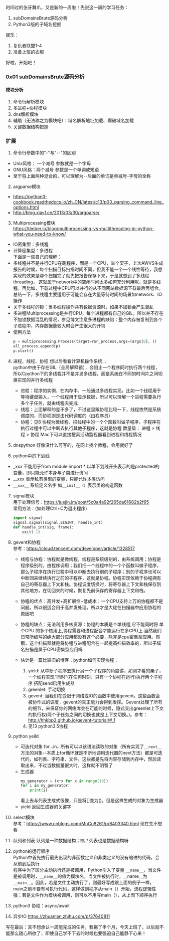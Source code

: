 时间过的张牙舞爪，又是新的一周啦！先说这一周的学习任务：  
1. subDomainsBrute源码分析
2. Python3版的子域名挖掘

娱乐：  
1. 复仇者联盟1-4
2. 准备上班的衣服

好啦，开始吧！  

### 0x01 subDomainsBrute源码分析

#### 模块分析
1. 命令行解析模块 
2. 多进程+协程模块
3. dns解析模块
4. 辅助（无法称之为模块吧）：域名解析地址加载、爆破域名加载
5. 关键数据结构把握

### 扩展
1. 命令行参数中的"-"与"--"的区别
- Unix风格： 一个减号 参数就是一个字母
- GNU风格：两个减号 参数是一个单词或短语 
- 至于将上面两种混合的，可以理解为--后面的单词是单减号-字母的全称

2. argparse模块  
- https://python3-cookbook.readthedocs.io/zh_CN/latest/c13/p03_parsing_command_line_options.html
- http://blog.xiayf.cn/2013/03/30/argparse/

3. Multiprocessing模块  
https://timber.io/blog/multiprocessing-vs-multithreading-in-python-what-you-need-to-know/  
- IO密集型：多线程
- 计算密集型：多进程  
下面是一些自己的理解：  
- 多线程并不是并行CPU在跑程序，而是一个CPU，举个栗子，上次AWVS生成报告的时候，每个扫描目标扫描时间不同，但我不能一个一个线性等待，我想实现的效果是哪个扫描完了就先把报告保存下来，于是就想到了多线程threading， 这就属于network中的空闲时间太多如何充分利用呢，就是多线程。再比如，下载过程中CPU可以并行的从不同网站数据源下载最后再组合。总结一下，多线程主要适用于可能会存在大量等待时间的场景如network、IO操作
- 关于多线程的锁：当多线程操作共有数据资源时，如果不加锁会产生混乱
- 多进程Multiprocessing是并行CPU，每个进程都有自己的GIL，所以并不存在不加锁数据混乱的情况，参见博文注意多进程的缺陷：整个内存被复制到各个子进程中，内存数据量较大时会产生很大的开销
- 使用方法
    ```python
    p = multiprocessing.Process(target=run_process,args=(args[0], ))
    all_process.append(p)
    p.start()
    ```

4. 进程、线程、协程
    想以后看看计算机操作系统...  
    python中由于存在GIL（全局解释锁），会阻止一个程序同时执行两个线程，所以Cpython下的多线程并不是并发多线程，而是系统在不同的时间片之间切换实现的并行多线程
    - 进程：程序的实例，在内存中，一般通过多线程实现，比如一个线程用于等待键盘输入，一个线程用于显示数据，所以可以理解一个进程需要执行多个子任务，就由线程去完成
    - 线程：上面解释的差不多了，不过这里跟协程比较一下，线程依然是系统调度的，而协程则是由代码调度的（由程序员）
    - 协程：见8 协程为微线程，把线程中的一个个函数叫做子程序，子程序在执行过程中可以中断去执行其他子程序，这就是协程
    数量级： 进程 > 线程 > 协程 Mac下可以直接搜索活动监视器看到进程和线程情况

5. dnspython
    好像没什么可写的，在网上找个教程，会用就好了

6. python中的下划线
- _xxx 不能用于from module import *  以单下划线开头表示的是protected的变量，即只能允许本身与子类进行访问
- __xxx 表示私有类型的变量，只能允许本类访问
- `__xxx__` 系统定义名字 如`__init__（）`表示类的构造函数

7. signal模块  
用于处理信号：https://juejin.im/post/5c0a4a92f265da61682b2f65  
常用方法：(如处理Ctrl+C为退出程序)  
    ```py
    import signal
    signal.signal(signal.SIGINT, handle_int)
    def handle_int(sig, frame):
        exit(-1)
    ```

8. gevent和协程  
    参考：https://cloud.tencent.com/developer/article/1328517  
    - 线程与协程：协程就是微线程，线程是系统级别的，由系统调用；协程是程序级别的，由程序调用；我们把一个线程中的一个个函数叫做子程序，那么子程序在执行过程中可以中断去执行别的子程序；别的子程序也可以中断回来继续执行之前的子程序，这就是协程。协程实现依赖于协程拥有自己的寄存器上下文和栈。协程调度切换时，将寄存器上下文和栈保存到其他地方，在切回来的时候，恢复先前保存的寄存器上下文和栈。

    - 协程的优点：高并发+高扩展性+低成本：一个CPU支持上万的协程都不是问题。所以很适合用于高并发处理。所以才是大佬在扫描器中应用协程的原因吧

    - 协程的缺点：无法利用多核资源：协程的本质是个单线程,它不能同时将 单个CPU 的多个核用上,协程需要和进程配合才能运行在多CPU上.当然我们日常所编写的绝大部分应用都没有这个必要，除非是cpu密集型应用。然鹅，这个扫描器就是将协程与进程配合在一起提高扫描效率的，所以子域名扫描是属于CPU密集型应用吗

    - 估计是一篇比较旧的博客：python如何实现协程：
        1. yield: 从中断子程序去执行另一个子程序的角度讲，如刚才看的栗子，一个线程实现“同时”(在任何时刻，只有一个协程在运行)执行两个子程序 搭配send启用生成器
        2. greenlet: 手动切换
        3. gevent: 当我们在受限于网络或IO的函数中使用gevent，这些函数会被协作式的调度，gevent的真正能力会得到发挥。Gevent处理了所有的细节，来保证你的网络库会在可能的时候，隐式交出greenlet上下文的执行权(两个子任务之间的切换也就是上下文切换。)。参考：http://hhkbp2.github.io/gevent-tutorial/#_1
        4. 见13 python3.5协程

9. python yeild
    - 可迭代对象
        for...in...所有可以以该语法读取的对象（所有实现了`__next__`方法的对象--本质上for循环就是不断地调用迭代器的next方法）都是可迭代的，如列表、字符串、文件。这些都是先将内容存储到内存中，然后读取出来，不过当数据量很大时，这样就不明智了
    - 生成器
        ```python
        my_generator = (x*x for x in range(10))
        for i in my_generator:
            print(i)
        ```
        看上去与列表生成式很像，只是将[]变为()，但是这样生成的对象为生成器
    - yield
    返回生成器的关键字

10. select模块  
    参考：https://www.cnblogs.com/MnCu8261/p/6403340.html 现在先不想看

11. 队列和列表
    队列是一种数据结构；咦？列表也是数据结构呀

12. python的运行顺序  
    Python中首先执行最先出现的非函数定义和非类定义的没有缩进的代码，会从前到后执行  
    程序中为了区分主动执行还是被调用，Python引入了变量      `__name__`，当文件是被调用时，`__name__`的值为模块名，当文件被执行时，__name__为`__main__`。因此，若是文件主动执行了，则最好写成跟上面的例子一样，main之前不要有可执行代码，这样做到程序从main（）开始，流程逻辑性强；若是文件作为模块被调用，则可以不用写main（），从上而下顺序执行

13. python3 协程：async/await 

14. 异步IO
    https://zhuanlan.zhihu.com/p/37640811

写在最后：真不想承认一周能完成的任务，我拖了半个月，今天上班了，以后就不能那么随心所欲了，即使自己学不下去的时候也要强迫自己能静下心来！